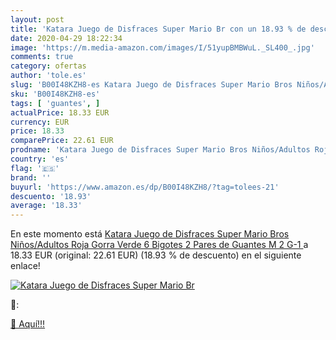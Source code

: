 ```yaml
---
layout: post
title: 'Katara Juego de Disfraces Super Mario Br con un 18.93 % de descuento'
date: 2020-04-29 18:22:34
image: 'https://m.media-amazon.com/images/I/51yupBMBWuL._SL400_.jpg'
comments: true
category: ofertas
author: 'tole.es'
slug: 'B00I48KZH8-es Katara Juego de Disfraces Super Mario Bros Niños/Adultos...'
sku: 'B00I48KZH8-es'
tags: [ 'guantes', ]
actualPrice: 18.33 EUR
currency: EUR
price: 18.33
comparePrice: 22.61 EUR
prodname: 'Katara Juego de Disfraces Super Mario Bros Niños/Adultos Roja  Gorra Verde  6 Bigotes  2 Pares de Guantes  M 2 G-1 '
country: 'es'
flag: '🇪🇸'
brand: ''
buyurl: 'https://www.amazon.es/dp/B00I48KZH8/?tag=tolees-21'
descuento: '18.93'
average: '18.33'
---
```


En este momento está [Katara Juego de Disfraces Super Mario Bros Niños/Adultos Roja  Gorra Verde  6 Bigotes  2 Pares de Guantes  M 2 G-1 ](https://www.amazon.es/dp/B00I48KZH8/?tag=tolees-21) a 18.33 EUR (original: 22.61 EUR) (18.93 %  de descuento) en el siguiente enlace!

[![Katara Juego de Disfraces Super Mario Br](https://m.media-amazon.com/images/I/51yupBMBWuL._SL400_.jpg)](https://www.amazon.es/dp/B00I48KZH8/?tag=tolees-21)

🔎:


[🛒 Aquí!!!](https://www.amazon.es/dp/B00I48KZH8/?tag=tolees-21)
